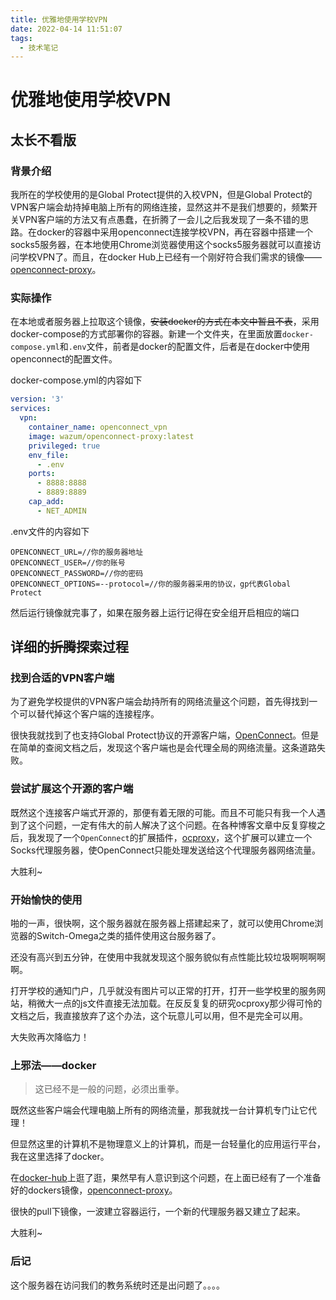 ```yaml
---
title: 优雅地使用学校VPN
date: 2022-04-14 11:51:07
tags:
  - 技术笔记
---
```


# 优雅地使用学校VPN

<!--more-->

## 太长不看版

### 背景介绍

我所在的学校使用的是Global Protect提供的入校VPN，但是Global Protect的VPN客户端会劫持掉电脑上所有的网络连接，显然这并不是我们想要的，频繁开关VPN客户端的方法又有点愚蠢，在折腾了一会儿之后我发现了一条不错的思路。在docker的容器中采用openconnect连接学校VPN，再在容器中搭建一个socks5服务器，在本地使用Chrome浏览器使用这个socks5服务器就可以直接访问学校VPN了。而且，在docker Hub上已经有一个刚好符合我们需求的镜像——[openconnect-proxy](https://hub.docker.com/r/wazum/openconnect-proxy)。

### 实际操作

在本地或者服务器上拉取这个镜像，~~安装docker的方式在本文中暂且不表~~，采用docker-compose的方式部署你的容器。新建一个文件夹，在里面放置`docker-compose.yml`和`.env`文件，前者是docker的配置文件，后者是在docker中使用openconnect的配置文件。

docker-compose.yml的内容如下

```yaml
version: '3'
services:
  vpn:
    container_name: openconnect_vpn
    image: wazum/openconnect-proxy:latest
    privileged: true
    env_file:
      - .env
    ports:
      - 8888:8888
      - 8889:8889
    cap_add:
      - NET_ADMIN
```

.env文件的内容如下

```
OPENCONNECT_URL=//你的服务器地址
OPENCONNECT_USER=//你的账号
OPENCONNECT_PASSWORD=//你的密码
OPENCONNECT_OPTIONS=--protocol=//你的服务器采用的协议，gp代表Global Protect
```

然后运行镜像就完事了，如果在服务器上运行记得在安全组开启相应的端口

## 详细的~~折腾~~探索过程

### 找到合适的VPN客户端

为了避免学校提供的VPN客户端会劫持所有的网络流量这个问题，首先得找到一个可以替代掉这个客户端的连接程序。

很快我就找到了也支持Global Protect协议的开源客户端，[OpenConnect](https://www.infradead.org/openconnect/)。但是在简单的查阅文档之后，发现这个客户端也是会代理全局的网络流量。这条道路失败。

### 尝试扩展这个开源的客户端

既然这个连接客户端式开源的，那便有着无限的可能。而且不可能只有我一个人遇到了这个问题，一定有伟大的前人解决了这个问题。在各种博客文章中反复穿梭之后，我发现了一个`OpenConnect`的扩展插件，[ocproxy](https://github.com/cernekee/ocproxy)，这个扩展可以建立一个Socks代理服务器，使OpenConnect只能处理发送给这个代理服务器网络流量。

大胜利~

### 开始愉快的使用

啪的一声，很快啊，这个服务器就在服务器上搭建起来了，就可以使用Chrome浏览器的Switch-Omega之类的插件使用这台服务器了。

还没有高兴到五分钟，在使用中我就发现这个服务貌似有点性能比较垃圾啊啊啊啊啊。

打开学校的通知门户，几乎就没有图片可以正常的打开，打开一些学校里的服务网站，稍微大一点的js文件直接无法加载。在反反复复的研究ocproxy那少得可怜的文档之后，我直接放弃了这个办法，这个玩意儿可以用，但不是完全可以用。

大失败再次降临力！

### 上邪法——docker

> 这已经不是一般的问题，必须出重拳。

既然这些客户端会代理电脑上所有的网络流量，那我就找一台计算机专门让它代理！

但显然这里的计算机不是物理意义上的计算机，而是一台轻量化的应用运行平台，我在这里选择了docker。

在[docker-hub](https://hub.docker.com/)上逛了逛，果然早有人意识到这个问题，在上面已经有了一个准备好的dockers镜像，[openconnect-proxy](https://hub.docker.com/r/wazum/openconnect-proxy)。

很快的pull下镜像，一波建立容器运行，一个新的代理服务器又建立了起来。

大胜利~

### 后记

这个服务器在访问我们的教务系统时还是出问题了。。。。

